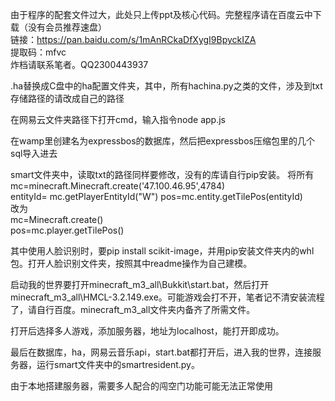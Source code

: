 由于程序的配套文件过大，此处只上传ppt及核心代码。完整程序请在百度云中下载（没有会员推荐速盘）  
链接：https://pan.baidu.com/s/1mAnRCkaDfXygI9BpyckIZA   
提取码：mfvc  
炸档请联系笔者。QQ2300443937  

.ha替换成C盘中的ha配置文件夹，其中，所有hachina.py之类的文件，涉及到txt存储路径的请改成自己的路径  

在网易云文件夹路径下打开cmd，输入指令node app.js  

在wamp里创建名为expressbos的数据库，然后把expressbos压缩包里的几个sql导入进去 

smart文件夹中，读取txt的路径同样要修改，没有的库请自行pip安装。 
将所有  
mc=minecraft.Minecraft.create('47.100.46.95',4784)  
entityId= mc.getPlayerEntityId("W")
pos=mc.entity.getTilePos(entityId)  
改为  
mc=Minecraft.create()  
pos=mc.player.getTilePos()  

其中使用人脸识别时，要pip install scikit-image，并用pip安装文件夹内的whl包。打开人脸识别文件夹，按照其中readme操作为自己建模。  

启动我的世界要打开minecraft_m3_all\Bukkit\start.bat，然后打开minecraft_m3_all\HMCL-3.2.149.exe。可能游戏会打不开，笔者记不清安装流程了，请自行百度。minecraft_m3_all文件夹内备齐了所需文件。  

打开后选择多人游戏，添加服务器，地址为localhost，能打开即成功。  

最后在数据库，ha，网易云音乐api，start.bat都打开后，进入我的世界，连接服务器，运行smart文件夹中的smartresident.py。  

由于本地搭建服务器，需要多人配合的闯空门功能可能无法正常使用  
